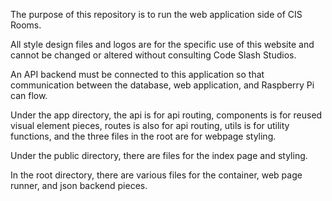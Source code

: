 The purpose of this repository is to run the web application side of CIS Rooms. 

All style design files and logos are for the specific use of this website and cannot be changed or altered without consulting Code Slash Studios.

An API backend must be connected to this application so that communication between the database, web application, and Raspberry Pi can flow.

Under the app directory, the api is for api routing, components is for reused visual element pieces, routes is also for api routing, utils is for utility functions, and the three files in the root are for webpage styling.

Under the public directory, there are files for the index page and styling.

In the root directory, there are various files for the container, web page runner, and json backend pieces.
